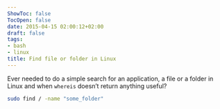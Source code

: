 ```yaml
---
ShowToc: false
TocOpen: false
date: 2015-04-15 02:00:12+02:00
draft: false
tags:
- bash
- linux
title: Find file or folder in Linux
---
```


Ever needed to do a simple search for an application, a file or a folder in Linux and when `whereis` doesn’t return anything useful?

```bash
sudo find / -name "some_folder"
```